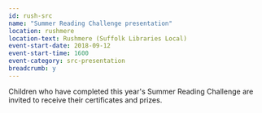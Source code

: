 ```yaml
---
id: rush-src
name: "Summer Reading Challenge presentation"
location: rushmere
location-text: Rushmere (Suffolk Libraries Local)
event-start-date: 2018-09-12
event-start-time: 1600
event-category: src-presentation
breadcrumb: y
---
```


Children who have completed this year's Summer Reading Challenge are invited to receive their certificates and prizes.

